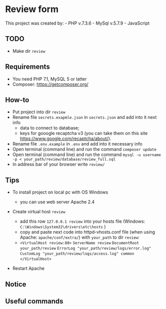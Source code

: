 # Review form

This project was created by:
	- PHP v.7.3.6
	- MySql v.5.7.9
	- JavaScript

## TODO
* Make dir ```review```

## Requirements
* You need PHP 7.1, MySQL 5 or latter
* Composer: https://getcomposer.org/

## How-to
* Put project into dir ```review```
* Rename file ```secrets.exapmle.json``` in ```secrets.json``` and add into it next info
	- data to connect to database;
	- keys for gooogle recaptcha v3 (you can take them on this site https://www.google.com/recaptcha/about/).
* Rename file ```.env.example``` in ```.env``` and add into it necessary info
* Open terminal (command line) and run the command ```composer update```
* Open terminal (command line) and run the command ```mysql -u username -p < your_path/review/database/review_full.sql```
* In address bar of your browser write ```review/```

## Tips
* To install project on local pc with OS Windows
	- you can use web server Apache 2.4
* Create virtual host ```review```
	- add this row ```127.0.0.1 review``` into your hosts file (Windows: ```C:\Windows\System32\drivers\etc\hosts``` )
	- copy and paste next code into httpd-vhosts.conf file (when using Apache: ```apache/conf/extra/```) with ```your_path``` to dir ```review```:
	-
		```<VirtualHost review:80>```
		    ```ServerName review```
		    ```DocumentRoot your_path/review```
		    ```ErrorLog "your_path/review/logs/error.log"```
		    ```CustomLog "your_path/review/logs/access.log" common```
		```</VirtualHost>```

* Restart Apache

## Notice

## Useful commands


